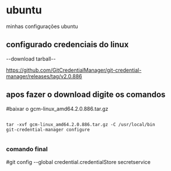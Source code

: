 # ubuntu
minhas configurações ubuntu


## configurado credenciais do linux

--download tarball--

https://github.com/GitCredentialManager/git-credential-manager/releases/tag/v2.0.886

## apos fazer o download digite os comandos

#baixar o gcm-linux_amd64.2.0.886.tar.gz
```

tar -xvf gcm-linux_amd64.2.0.886.tar.gz -C /usr/local/bin
git-credential-manager configure


```

### comando final 
 #git config --global credential.credentialStore secretservice 

